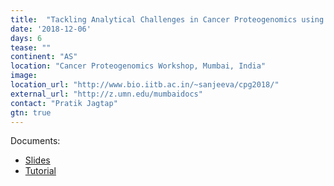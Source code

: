 ```yaml
---
title:  "Tackling Analytical Challenges in Cancer Proteogenomics using Galaxy framework"
date: '2018-12-06'
days: 6
tease: "" 
continent: "AS"
location: "Cancer Proteogenomics Workshop, Mumbai, India"
image:
location_url: "http://www.bio.iitb.ac.in/~sanjeeva/cpg2018/"
external_url: "http://z.umn.edu/mumbaidocs"
contact: "Pratik Jagtap"
gtn: true
---
```


Documents:

* [Slides](http://z.umn.edu/mumbaislides)
* [Tutorial](http://z.umn.edu/mumbaidocs)
